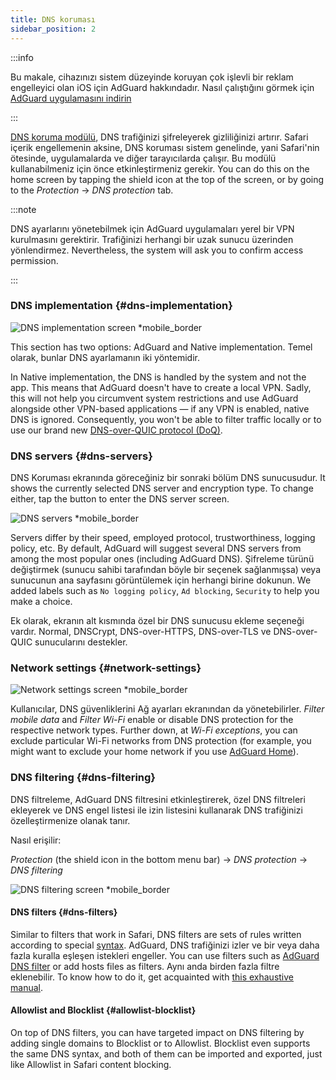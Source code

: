 ```yaml
---
title: DNS koruması
sidebar_position: 2
---
```


:::info

Bu makale, cihazınızı sistem düzeyinde koruyan çok işlevli bir reklam engelleyici olan iOS için AdGuard hakkındadır. Nasıl çalıştığını görmek için [AdGuard uygulamasını indirin](https://agrd.io/download-kb-adblock)

:::

[DNS koruma modülü](https://adguard-dns.io/kb/general/dns-filtering/), DNS trafiğinizi şifreleyerek gizliliğinizi artırır. Safari içerik engellemenin aksine, DNS koruması sistem genelinde, yani Safari'nin ötesinde, uygulamalarda ve diğer tarayıcılarda çalışır. Bu modülü kullanabilmeniz için önce etkinleştirmeniz gerekir. You can do this on the home screen by tapping the shield icon at the top of the screen, or by going to the _Protection_ → _DNS protection_ tab.

:::note

DNS ayarlarını yönetebilmek için AdGuard uygulamaları yerel bir VPN kurulmasını gerektirir. Trafiğinizi herhangi bir uzak sunucu üzerinden yönlendirmez. Nevertheless, the system will ask you to confirm access permission.

:::

### DNS implementation {#dns-implementation}

![DNS implementation screen \*mobile\_border](https://cdn.adtidy.org/public/Adguard/kb/iOS/features/implementation_en.jpeg)

This section has two options: AdGuard and Native implementation. Temel olarak, bunlar DNS ayarlamanın iki yöntemidir.

In Native implementation, the DNS is handled by the system and not the app. This means that AdGuard doesn't have to create a local VPN. Sadly, this will not help you circumvent system restrictions and use AdGuard alongside other VPN-based applications — if any VPN is enabled, native DNS is ignored. Consequently, you won't be able to filter traffic locally or to use our brand new [DNS-over-QUIC protocol (DoQ)](https://adguard.com/en/blog/dns-over-quic.html).

### DNS servers {#dns-servers}

DNS Koruması ekranında göreceğiniz bir sonraki bölüm DNS sunucusudur. It shows the currently selected DNS server and encryption type. To change either, tap the button to enter the DNS server screen.

![DNS servers \*mobile\_border](https://cdn.adtidy.org/public/Adguard/kb/iOS/features/dns_server_en.jpeg)

Servers differ by their speed, employed protocol, trustworthiness, logging policy, etc. By default, AdGuard will suggest several DNS servers from among the most popular ones (including AdGuard DNS). Şifreleme türünü değiştirmek (sunucu sahibi tarafından böyle bir seçenek sağlanmışsa) veya sunucunun ana sayfasını görüntülemek için herhangi birine dokunun. We added labels such as `No logging policy`, `Ad blocking`, `Security` to help you make a choice.

Ek olarak, ekranın alt kısmında özel bir DNS sunucusu ekleme seçeneği vardır. Normal, DNSCrypt, DNS-over-HTTPS, DNS-over-TLS ve DNS-over-QUIC sunucularını destekler.

### Network settings {#network-settings}

![Network settings screen \*mobile\_border](https://cdn.adtidy.org/public/Adguard/kb/iOS/features/network_settings_en.jpeg)

Kullanıcılar, DNS güvenliklerini Ağ ayarları ekranından da yönetebilirler. _Filter mobile data_ and _Filter Wi-Fi_ enable or disable DNS protection for the respective network types. Further down, at _Wi-Fi exceptions_, you can exclude particular Wi-Fi networks from DNS protection (for example, you might want to exclude your home network if you use [AdGuard Home](https://adguard.com/adguard-home/overview.html)).

### DNS filtering {#dns-filtering}

DNS filtreleme, AdGuard DNS filtresini etkinleştirerek, özel DNS filtreleri ekleyerek ve DNS engel listesi ile izin listesini kullanarak DNS trafiğinizi özelleştirmenize olanak tanır.

Nasıl erişilir:

_Protection_ (the shield icon in the bottom menu bar) → _DNS protection_ → _DNS filtering_

![DNS filtering screen \*mobile\_border](https://cdn.adtidy.org/public/Adguard/kb/iOS/features/dns_filtering_en.jpeg)

#### DNS filters {#dns-filters}

Similar to filters that work in Safari, DNS filters are sets of rules written according to special [syntax](https://adguard-dns.io/kb/general/dns-filtering-syntax/). AdGuard, DNS trafiğinizi izler ve bir veya daha fazla kuralla eşleşen istekleri engeller. You can use filters such as [AdGuard DNS filter](https://github.com/AdguardTeam/AdguardSDNSFilter) or add hosts files as filters. Aynı anda birden fazla filtre eklenebilir. To know how to do it, get acquainted with [this exhaustive manual](adguard-for-ios/solving-problems/system-wide-filtering).

#### Allowlist and Blocklist {#allowlist-blocklist}

On top of DNS filters, you can have targeted impact on DNS filtering by adding single domains to Blocklist or to Allowlist. Blocklist even supports the same DNS syntax, and both of them can be imported and exported, just like Allowlist in Safari content blocking.
